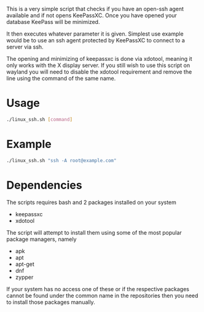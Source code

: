 This is a very simple script that checks if you have an open-ssh agent available and if not opens KeePassXC. Once you have opened your database KeePass will be minimized.

It then executes whatever parameter it is given. Simplest use example would be to use an ssh agent protected by KeePassXC to connect to a server via ssh.

The opening and minimizing of keepassxc is done via xdotool, meaning it only works with the X display server.
If you still wish to use this script on wayland you will need to disable the xdotool requirement and remove the line using the command of the same name.

# Usage

```bash
./linux_ssh.sh [command]
```

# Example


```bash
./linux_ssh.sh "ssh -A root@example.com"
```

# Dependencies

The scripts requires bash and 2 packages installed on your system


* keepassxc 
* xdotool

The script will attempt to install them using some of the most popular package managers, namely

* apk
* apt
* apt-get
* dnf
* zypper

If your system has no access one of these or if the respective packages cannot be found under the common name in the repositories then you need to install those packages manually.